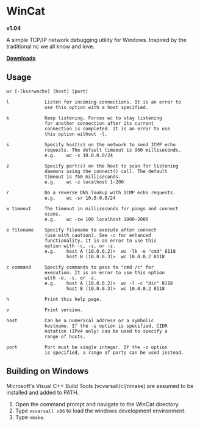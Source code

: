 # WinCat
**v1.04**

A simple TCP/IP network debugging utility for Windows.
Inspired by the traditional nc we all know and love.

**[Downloads](https://github.com/tomdaley92/WinCat/releases)**

## Usage
    wc [-lkszrwechv] [host] [port]
    
    l             Listen for incoming connections. It is an error to
                  use this option with a host specified.

    k             Keep listening. Forces wc to stay listening 
                  for another connection after its current
                  connection is completed. It is an error to use
                  this option without -l.

    s             Specify host(s) on the network to send ICMP echo
                  requests. The default timeout is 900 milliseconds.
                  e.g.    wc -s 10.0.0.0/24

    z             Specify port(s) on the host to scan for listening
                  daemons using the connect() call. The default
                  timeout is 750 milliseconds.
                  e.g.    wc -z localhost 1-200

    r             Do a reverse DNS lookup with ICMP echo requests. 
                  e.g.    wc -sr 10.0.0.0/24

    w timeout     The timeout in milliseconds for pings and connect
                  scans.
                  e.g.    wc -zw 100 localhost 1000-2000

    e filename    Specify filename to execute after connect
                  (use with caution). See -c for enhanced
                  functionality. It is an error to use this
                  option with -c, -s, or -z.
                  e.g.    host A (10.0.0.2)>  wc -lk -e "cmd" 8118
                          host B (10.0.0.3)>  wc 10.0.0.2 8118

    c command     Specify commands to pass to "cmd /c" for
                  execution. It is an error to use this option
                  with -e, -s, or -z.
                  e.g.    host A (10.0.0.2)>  wc -l -c "dir" 8118
                          host B (10.0.0.3)>  wc 10.0.0.2 8118

    h             Print this help page.

    v             Print version.

    host          Can be a numerical address or a symbolic
                  hostname. If the -s option is specified, CIDR
                  notation (IPv4 only) can be used to specify a
                  range of hosts.

    port          Port must be single integer. If the -z option
                  is specified, a range of ports can be used instead.

## Building on Windows
Microsoft's Visual C++ Build Tools 
(vcvarsall/cl/nmake) are assumed to be 
installed and added to PATH.
1) Open the command prompt and navigate 
   to the WinCat directory.
2) Type `vcvarsall x86` to load the 
   windows development environment.
3) Type `nmake`.
